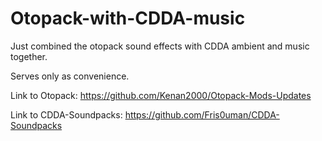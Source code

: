 # Otopack-with-CDDA-music
Just combined the otopack sound effects with CDDA ambient and music together.

Serves only as convenience.

Link to Otopack: https://github.com/Kenan2000/Otopack-Mods-Updates

Link to CDDA-Soundpacks: https://github.com/Fris0uman/CDDA-Soundpacks

